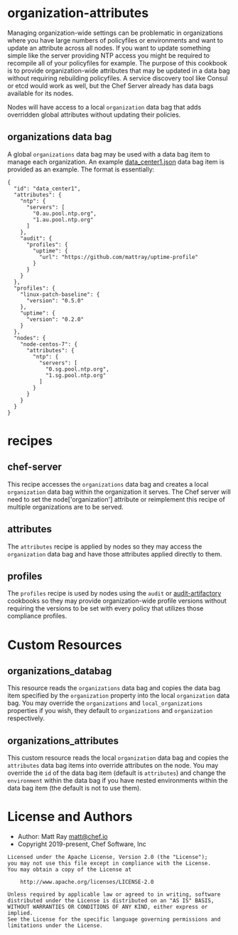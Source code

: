 # organization-attributes

Managing organization-wide settings can be problematic in organizations where you have large numbers of policyfiles or environments and want to update an attribute across all nodes. If you want to update something simple like the server providing NTP access you might be required to recompile all of your policyfiles for example. The purpose of this cookbook is to provide organization-wide attributes that may be updated in a data bag without requiring rebuilding policyfiles. A service discovery tool like Consul or etcd would work as well, but the Chef Server already has data bags available for its nodes.

Nodes will have access to a local `organization` data bag that adds overridden global attributes without updating their policies.

## organizations data bag

A global `organizations` data bag may be used with a data bag item to manage each organization. An example [data_center1.json](test/data_bags/organizations/data_center1.json) data bag item is provided as an example. The format is essentially:
```
{
  "id": "data_center1",
  "attributes": {
    "ntp": {
      "servers": [
        "0.au.pool.ntp.org",
        "1.au.pool.ntp.org"
      ]
    },
    "audit": {
      "profiles": {
        "uptime": {
          "url": "https://github.com/mattray/uptime-profile"
        }
      }
    }
  },
  "profiles": {
    "linux-patch-baseline": {
      "version": "0.5.0"
    },
    "uptime": {
      "version": "0.2.0"
    }
  },
  "nodes": {
    "node-centos-7": {
      "attributes": {
        "ntp": {
          "servers": [
            "0.sg.pool.ntp.org",
            "1.sg.pool.ntp.org"
          ]
        }
      }
    }
  }
}
```

# recipes

## chef-server

This recipe accesses the `organizations` data bag and creates a local `organization` data bag within the organization it serves. The Chef server will need to set the node['organization'] attribute or reimplement this recipe of multiple organizations are to be served.

## attributes

The `attributes` recipe is applied by nodes so they may access the `organization` data bag and have those attributes applied directly to them.

## profiles

The `profiles` recipe is used by nodes using the `audit` or [audit-artifactory](https://github.com/mattray/audit-artifactory-cookbook) cookbooks so they may provide organization-wide profile versions without requiring the versions to be set with every policy that utilizes those compliance profiles.

# Custom Resources

## organizations_databag

This resource reads the `organizations` data bag and copies the data bag item specified by the `organization` property into the local `organization` data bag. You may override the `organizations` and `local_organizations` properties if you wish, they default to `organizations` and `organization` respectively.

## organizations_attributes

This custom resource reads the local `organization` data bag and copies the `attributes` data bag items into override attributes on the node. You may override the `id` of the data bag item (default is `attributes`) and change the `environment` within the data bag if you have nested environments within the data bag item (the default is not to use them).

# License and Authors

- Author: Matt Ray [matt@chef.io](mailto:matt@chef.io)
- Copyright 2019-present, Chef Software, Inc

```text
Licensed under the Apache License, Version 2.0 (the "License");
you may not use this file except in compliance with the License.
You may obtain a copy of the License at

    http://www.apache.org/licenses/LICENSE-2.0

Unless required by applicable law or agreed to in writing, software
distributed under the License is distributed on an "AS IS" BASIS,
WITHOUT WARRANTIES OR CONDITIONS OF ANY KIND, either express or implied.
See the License for the specific language governing permissions and
limitations under the License.
```
